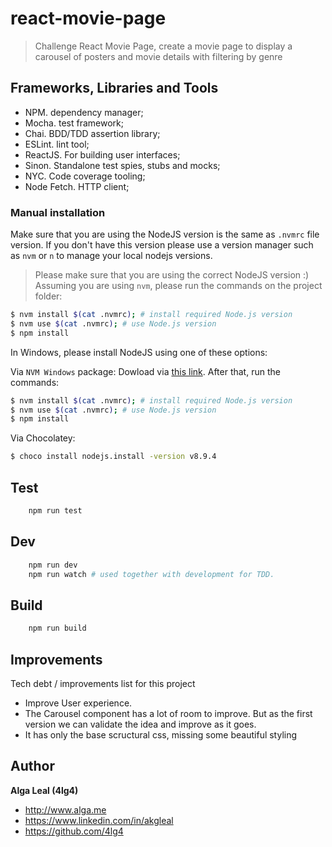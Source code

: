 # react-movie-page

> Challenge React Movie Page, create a movie page to display a carousel of posters and movie details with filtering by genre

## Frameworks, Libraries and Tools

- NPM. dependency manager;
- Mocha. test framework;
- Chai. BDD/TDD assertion library;
- ESLint. lint tool;
- ReactJS. For building user interfaces;
- Sinon. Standalone test spies, stubs and mocks;
- NYC. Code coverage tooling;
- Node Fetch. HTTP client;

### Manual installation

Make sure that you are using the NodeJS version is the same as `.nvmrc` file version. If you don't have this version please use a version manager such as `nvm` or `n` to manage your local nodejs versions.

> Please make sure that you are using the correct NodeJS version :)
Assuming you are using `nvm`, please run the commands on the project folder:

```bash
$ nvm install $(cat .nvmrc); # install required Node.js version
$ nvm use $(cat .nvmrc); # use Node.js version
$ npm install
```

In Windows, please install NodeJS using one of these options:

Via `NVM Windows` package: Dowload via [this link](https://github.com/coreybutler/nvm-windows). After that, run the commands:

```bash
$ nvm install $(cat .nvmrc); # install required Node.js version
$ nvm use $(cat .nvmrc); # use Node.js version
$ npm install
```

Via Chocolatey:

```bash
$ choco install nodejs.install -version v8.9.4
```

## Test
```bash
    npm run test
```

## Dev
```bash
    npm run dev
    npm run watch # used together with development for TDD.
```

## Build
```bash
    npm run build
```

## Improvements

Tech debt / improvements list for this project

- Improve User experience.
- The Carousel component has a lot of room to improve. But as the first version we can validate the idea and improve as it goes.
- It has only the base scructural css, missing some beautiful styling

## Author
**Alga Leal (4lg4)**

+ <http://www.alga.me>
+ <https://www.linkedin.com/in/akgleal>
+ <https://github.com/4lg4>
